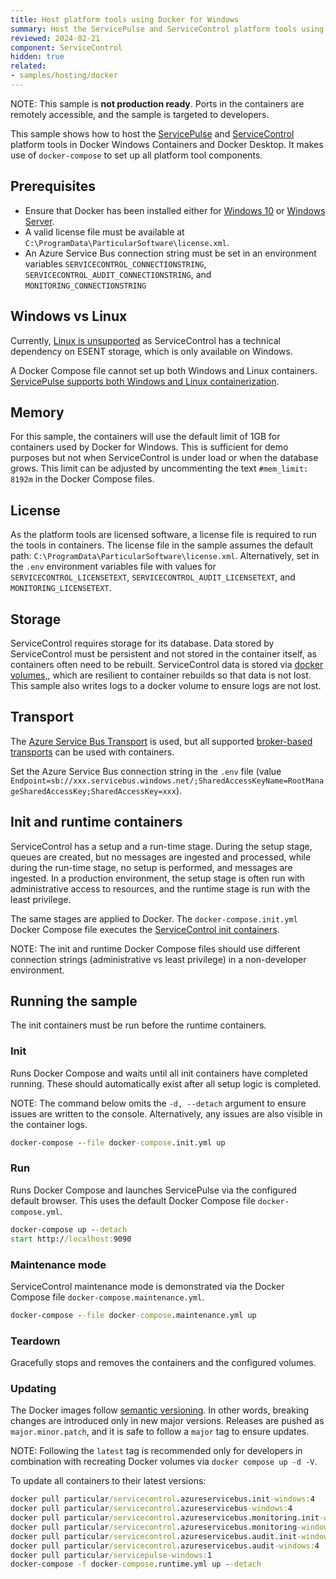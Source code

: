 ```yaml
---
title: Host platform tools using Docker for Windows
summary: Host the ServicePulse and ServiceControl platform tools using Docker Windows Containers for Server and Desktops
reviewed: 2024-02-21
component: ServiceControl
hidden: true
related:
- samples/hosting/docker
---
```


NOTE: This sample is **not production ready**. Ports in the containers are remotely accessible, and the sample is targeted to developers.

This sample shows how to host the [ServicePulse](/servicepulse/) and [ServiceControl](/servicecontrol/) platform tools in Docker Windows Containers and Docker Desktop. It makes use of `docker-compose` to set up all platform tool components.

## Prerequisites

- Ensure that Docker has been installed either for [Windows 10](https://docs.microsoft.com/en-us/virtualization/windowscontainers/quick-start/set-up-environment?tabs=Windows-10-Client) or [Windows Server](https://docs.microsoft.com/en-us/virtualization/windowscontainers/quick-start/set-up-environment?tabs=Windows-Server).
- A valid license file must be available at `C:\ProgramData\ParticularSoftware\license.xml`.
- An Azure Service Bus connection string must be set in an environment variables `SERVICECONTROL_CONNECTIONSTRING`, `SERVICECONTROL_AUDIT_CONNECTIONSTRING`, and `MONITORING_CONNECTIONSTRING`

## Windows vs Linux

Currently, [Linux is unsupported](https://github.com/Particular/ServiceControl/issues/3651) as ServiceControl has a technical dependency on ESENT storage, which is only available on Windows.

A Docker Compose file cannot set up both Windows and Linux containers. [ServicePulse supports both Windows and Linux containerization](/servicepulse/containerization/).

## Memory

For this sample, the containers will use the default limit of 1GB for containers used by Docker for Windows. This is sufficient for demo purposes but not when ServiceControl is under load or when the database grows. This limit can be adjusted by uncommenting the text `#mem_limit: 8192m` in the Docker Compose files.

## License

As the platform tools are licensed software, a license file is required to run the tools in containers. The license file in the sample assumes the default path: `C:\ProgramData\ParticularSoftware\license.xml`.  Alternatively, set in the `.env` environment variables file with values for `SERVICECONTROL_LICENSETEXT`, `SERVICECONTROL_AUDIT_LICENSETEXT`, and `MONITORING_LICENSETEXT`.

## Storage

ServiceControl requires storage for its database. Data stored by ServiceControl must be persistent and not stored in the container itself, as containers often need to be rebuilt. ServiceControl data is stored via [docker volumes,](https://docs.docker.com/storage/volumes/), which are resilient to container rebuilds so that data is not lost. This sample also writes logs to a docker volume to ensure logs are not lost.

## Transport

The [Azure Service Bus Transport](/transports/azure-service-bus/) is used, but all supported [broker-based transports](/transports/selecting.md#broker-versus-federated) can be used with containers.

Set the Azure Service Bus connection string in the `.env` file (value `Endpoint=sb://xxx.servicebus.windows.net/;SharedAccessKeyName=RootManageSharedAccessKey;SharedAccessKey=xxx`).

## Init and runtime containers

ServiceControl has a setup and a run-time stage. During the setup stage, queues are created, but no messages are ingested and processed, while during the run-time stage, no setup is performed, and messages are ingested. In a production environment, the setup stage is often run with administrative access to resources, and the runtime stage is run with the least privilege.

The same stages are applied to Docker. The `docker-compose.init.yml` Docker Compose file executes the [ServiceControl init containers](/servicecontrol/containerization/#init-containers).

NOTE: The init and runtime Docker Compose files should use different connection strings (administrative vs least privilege) in a non-developer environment.

## Running the sample

The init containers must be run before the runtime containers.

### Init

Runs Docker Compose and waits until all init containers have completed running. These should automatically exist after all setup logic is completed.

NOTE: The command below omits the `-d, --detach` argument to ensure issues are written to the console. Alternatively, any issues are also visible in the container logs.

```cmd
docker-compose --file docker-compose.init.yml up
```

### Run

Runs Docker Compose and launches ServicePulse via the configured default browser. This uses the default Docker Compose file `docker-compose.yml`.

```cmd
docker-compose up --detach
start http://localhost:9090
```

### Maintenance mode

ServiceControl maintenance mode is demonstrated via the Docker Compose file `docker-compose.maintenance.yml`.

```cmd
docker-compose --file docker-compose.maintenance.yml up
```

### Teardown

Gracefully stops and removes the containers and the configured volumes.

### Updating

The Docker images follow [semantic versioning](https://semver.org/). In other words, breaking changes are introduced only in new major versions. Releases are pushed as `major.minor.patch`, and it is safe to follow a `major` tag to ensure updates.

NOTE: Following the `latest` tag is recommended only for developers in combination with recreating Docker volumes via `docker compose up -d -V`.

To update all containers to their latest versions:

```cmd
docker pull particular/servicecontrol.azureservicebus.init-windows:4
docker pull particular/servicecontrol.azureservicebus-windows:4
docker pull particular/servicecontrol.azureservicebus.monitoring.init-windows:4
docker pull particular/servicecontrol.azureservicebus.monitoring-windows:4
docker pull particular/servicecontrol.azureservicebus.audit.init-windows:4
docker pull particular/servicecontrol.azureservicebus.audit-windows:4
docker pull particular/servicepulse-windows:1
docker-compose -f docker-compose.runtime.yml up --detach
```
